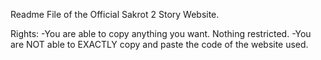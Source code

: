 Readme File of the Official Sakrot 2 Story Website.

Rights:
-You are able to copy anything you want. Nothing restricted.
-You are NOT able to EXACTLY copy and paste the code of the website used.
